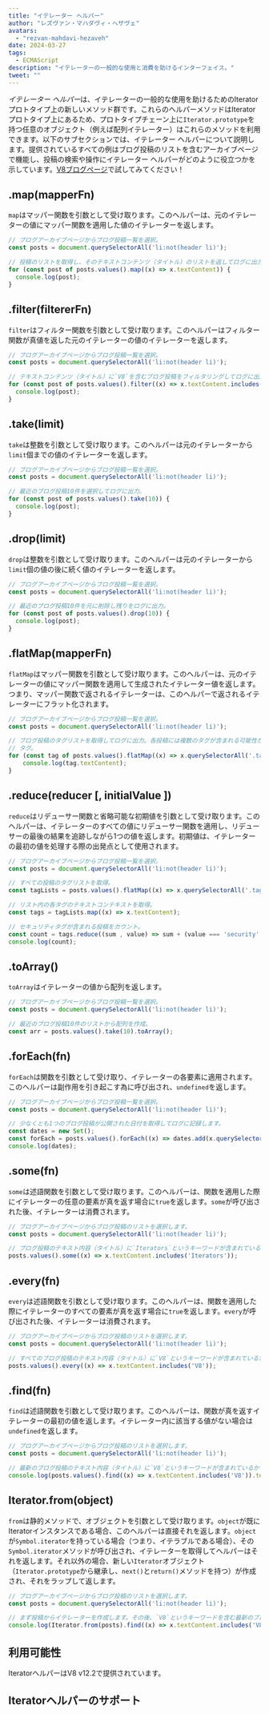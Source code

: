 ```yaml
---
title: "イテレーター ヘルパー"
author: "レズヴァン・マハダヴィ・ヘザヴェ"
avatars: 
  - "rezvan-mahdavi-hezaveh"
date: 2024-03-27
tags: 
  - ECMAScript
description: "イテレーターの一般的な使用と消費を助けるインターフェイス。"
tweet: ""
---
```


*イテレーター ヘルパー*は、イテレーターの一般的な使用を助けるためのIteratorプロトタイプ上の新しいメソッド群です。これらのヘルパーメソッドはIteratorプロトタイプ上にあるため、プロトタイプチェーン上に`Iterator.prototype`を持つ任意のオブジェクト（例えば配列イテレーター）はこれらのメソッドを利用できます。以下のサブセクションでは、イテレーター ヘルパーについて説明します。提供されているすべての例はブログ投稿のリストを含むアーカイブページで機能し、投稿の検索や操作にイテレーター ヘルパーがどのように役立つかを示しています。[V8ブログページ](https://v8.dev/blog)で試してみてください！

<!--truncate-->

## .map(mapperFn)

`map`はマッパー関数を引数として受け取ります。このヘルパーは、元のイテレーターの値にマッパー関数を適用した値のイテレーターを返します。

```javascript
// ブログアーカイブページからブログ投稿一覧を選択。
const posts = document.querySelectorAll('li:not(header li)');

// 投稿のリストを取得し、そのテキストコンテンツ（タイトル）のリストを返してログに出力。
for (const post of posts.values().map((x) => x.textContent)) {
  console.log(post);
}
```

## .filter(filtererFn)

`filter`はフィルター関数を引数として受け取ります。このヘルパーはフィルター関数が真値を返した元のイテレーターの値のイテレーターを返します。

```javascript
// ブログアーカイブページからブログ投稿一覧を選択。
const posts = document.querySelectorAll('li:not(header li)');

// テキストコンテンツ（タイトル）に`V8`を含むブログ投稿をフィルタリングしてログに出力。
for (const post of posts.values().filter((x) => x.textContent.includes('V8'))) {
  console.log(post);
} 
```

## .take(limit)

`take`は整数を引数として受け取ります。このヘルパーは元のイテレーターから`limit`個までの値のイテレーターを返します。

```javascript
// ブログアーカイブページからブログ投稿一覧を選択。
const posts = document.querySelectorAll('li:not(header li)');

// 最近のブログ投稿10件を選択してログに出力。
for (const post of posts.values().take(10)) {
  console.log(post);
}
```

## .drop(limit)

`drop`は整数を引数として受け取ります。このヘルパーは元のイテレーターから`limit`個の値の後に続く値のイテレーターを返します。

```javascript
// ブログアーカイブページからブログ投稿一覧を選択。
const posts = document.querySelectorAll('li:not(header li)');

// 最近のブログ投稿10件を元に削除し残りをログに出力。
for (const post of posts.values().drop(10)) {
  console.log(post);
}
```

## .flatMap(mapperFn)

`flatMap`はマッパー関数を引数として受け取ります。このヘルパーは、元のイテレーターの値にマッパー関数を適用して生成されたイテレーター値を返します。つまり、マッパー関数で返されるイテレーターは、このヘルパーで返されるイテレーターにフラット化されます。

```javascript
// ブログアーカイブページからブログ投稿一覧を選択。
const posts = document.querySelectorAll('li:not(header li)');

// ブログ投稿のタグリストを取得してログに出力。各投稿には複数のタグが含まれる可能性があります。
// タグ。
for (const tag of posts.values().flatMap((x) => x.querySelectorAll('.tag').values())) {
    console.log(tag.textContent);
}
```

## .reduce(reducer [, initialValue ])

`reduce`はリデューサー関数と省略可能な初期値を引数として受け取ります。このヘルパーは、イテレーターのすべての値にリデューサー関数を適用し、リデューサーの最後の結果を追跡しながら1つの値を返します。初期値は、イテレーターの最初の値を処理する際の出発点として使用されます。

```javascript
// ブログアーカイブページからブログ投稿一覧を選択。
const posts = document.querySelectorAll('li:not(header li)');

// すべての投稿のタグリストを取得。
const tagLists = posts.values().flatMap((x) => x.querySelectorAll('.tag').values());

// リスト内の各タグのテキストコンテキストを取得。
const tags = tagLists.map((x) => x.textContent);

// セキュリティタグが含まれる投稿をカウント。
const count = tags.reduce((sum , value) => sum + (value === 'security' ? 1 : 0), 0);
console.log(count);
```

## .toArray()

`toArray`はイテレーターの値から配列を返します。

```javascript
// ブログアーカイブページからブログ投稿一覧を選択。
const posts = document.querySelectorAll('li:not(header li)');

// 最近のブログ投稿10件のリストから配列を作成。
const arr = posts.values().take(10).toArray();
```

## .forEach(fn)

`forEach`は関数を引数として受け取り、イテレーターの各要素に適用されます。このヘルパーは副作用を引き起こす為に呼び出され、`undefined`を返します。

```javascript
// ブログアーカイブページからブログ投稿一覧を選択。
const posts = document.querySelectorAll('li:not(header li)');

// 少なくとも1つのブログ投稿が公開された日付を取得してログに記録します。
const dates = new Set();
const forEach = posts.values().forEach((x) => dates.add(x.querySelector('time')));
console.log(dates);
```

## .some(fn)

`some`は述語関数を引数として受け取ります。このヘルパーは、関数を適用した際にイテレーターの任意の要素が真を返す場合に`true`を返します。`some`が呼び出された後、イテレーターは消費されます。

```javascript
// ブログアーカイブページからブログ投稿のリストを選択します。
const posts = document.querySelectorAll('li:not(header li)');

// ブログ投稿のテキスト内容（タイトル）に`Iterators`というキーワードが含まれているかどうか確認します。
posts.values().some((x) => x.textContent.includes('Iterators'));
```

## .every(fn)

`every`は述語関数を引数として受け取ります。このヘルパーは、関数を適用した際にイテレーターのすべての要素が真を返す場合に`true`を返します。`every`が呼び出された後、イテレーターは消費されます。

```javascript
// ブログアーカイブページからブログ投稿のリストを選択します。
const posts = document.querySelectorAll('li:not(header li)');

// すべてのブログ投稿のテキスト内容（タイトル）に`V8`というキーワードが含まれているかどうか確認します。
posts.values().every((x) => x.textContent.includes('V8'));
```

## .find(fn)

`find`は述語関数を引数として受け取ります。このヘルパーは、関数が真を返すイテレーターの最初の値を返します。イテレーター内に該当する値がない場合は`undefined`を返します。

```javascript
// ブログアーカイブページからブログ投稿のリストを選択します。
const posts = document.querySelectorAll('li:not(header li)');

// 最新のブログ投稿のテキスト内容（タイトル）に`V8`というキーワードが含まれているかどうかログに記録します。
console.log(posts.values().find((x) => x.textContent.includes('V8')).textContent);
```

## Iterator.from(object)

`from`は静的メソッドで、オブジェクトを引数として受け取ります。`object`が既にIteratorインスタンスである場合、このヘルパーは直接それを返します。`object`が`Symbol.iterator`を持っている場合（つまり、イテラブルである場合）、その`Symbol.iterator`メソッドが呼び出され、イテレーターを取得してヘルパーはそれを返します。それ以外の場合、新しい`Iterator`オブジェクト（`Iterator.prototype`から継承し、`next()`と`return()`メソッドを持つ）が作成され、それをラップして返します。

```javascript
// ブログアーカイブページからブログ投稿のリストを選択します。
const posts = document.querySelectorAll('li:not(header li)');

// まず投稿からイテレーターを作成します。その後、`V8`というキーワードを含む最新のブログ投稿のテキスト内容（タイトル）をログに記録します。
console.log(Iterator.from(posts).find((x) => x.textContent.includes('V8')).textContent);
```

## 利用可能性

IteratorヘルパーはV8 v12.2で提供されています。

## Iteratorヘルパーのサポート

<feature-support chrome="122 https://chromestatus.com/feature/5102502917177344"
                 firefox="no https://bugzilla.mozilla.org/show_bug.cgi?id=1568906"
                 safari="no https://bugs.webkit.org/show_bug.cgi?id=248650" 
                 nodejs="no"
                 babel="yes https://github.com/zloirock/core-js#iterator-helpers"></feature-support>
